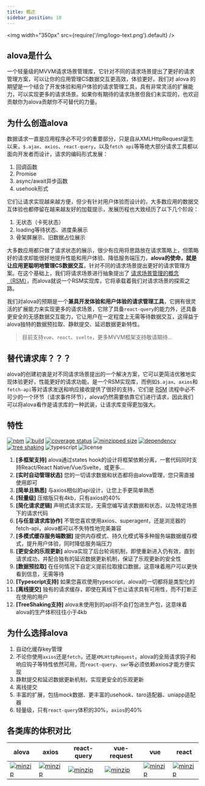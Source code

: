 ```yaml
---
title: 概述
sidebar_position: 10
---
```


<img width="350px" src={require('/img/logo-text.png').default} />

## alova是什么
一个轻量级的MVVM请求场景管理库，它针对不同的请求场景提出了更好的请求管理方案，可以让你的应用管理CS数据交互更高效，体验更好。我们对 alova 的期望是一个结合了开发体验和用户体验的请求管理工具，具有非常灵活的扩展能力，可以实现更多的请求场景。如果你有期待的请求场景但我们未实现的，也欢迎贡献你为alova贡献你不可替代的力量。

## 为什么创造alova
数据请求一直是应用程序必不可少的重要部分，只是自从XMLHttpRequest诞生以来，`$.ajax`、`axios`、`react-query`，以及`fetch api`等等绝大部分请求工具都以面向开发者而设计，请求的编码形式发展：
1. 回调函数
2. Promise
3. async/await异步函数
4. usehook形式

它们让请求实现越来越方便，但少有针对用户体验而设计的，大多数应用的数据交互体验也都停留在越来越友好的加载提示，发展历程也大致经历了以下几个阶段：
1. 无状态（卡死状态）
2. loading等待状态、进度条展示
3. 骨架屏展示、旧数据占位展示

大多数应用都只做了请求状态的展示，很少有应用将思路放在请求策略上，但策略好的请求却能很好地提升性能和用户体验、降低服务端压力，**alova的使命，就是让应用更聪明地管理CS数据交互**，针对不同的请求场景提出更好的请求管理方案。在这个基础上，我们将请求场景进行抽象提出了 [请求场景管理的概念（RSM）](../overview/RSM)，而alova就说一个RSM实现库，它将承载着我们对请求场景的探索之路。

我们对alova的预期是一个**兼具开发体验和用户体验的请求管理工具**，它拥有很灵活的扩展能力来实现更多的请求场景，它除了具备`react-query`的能力外，还具备更安全的无感数据交互能力，它让用户在一定程度上无需等待数据交互，这得益于alova独特的数据预拉取、静默提交、延迟数据更新特性。

> 目前支持`vue`、`react`、`svelte`，更多MVVM框架支持敬请期待...

## 替代请求库？？？

alova的创建初衷是对不同请求场景提出的一个解决方案，它可以更简洁优雅地实现体验更好，性能更好的请求功能，是一个RSM实现库，而例如`$.ajax`、`axios`和`fetch-api`等对请求发送和响应接收提供了很好的支持，它们是 [RSM](./RSM) 流程中必不可少的一个环节（请求事件环节），alova仍然需要依靠它们进行请求，因此我们可以将alova看作是请求库的一种武装，让请求库变得更加强大。

## 特性

[![npm](https://img.shields.io/npm/v/alova)](https://www.npmjs.com/package/alova)
[![build](https://github.com/alovajs/alova/actions/workflows/main.yml/badge.svg?branch=main)](https://github.com/alovajs/alova/actions/workflows/main.yml)
[![coverage status](https://coveralls.io/repos/github/alovajs/alova/badge.svg?branch=main)](https://coveralls.io/github/alovajs/alova?branch=main)
[![minzipped size](https://badgen.net/bundlephobia/minzip/alova)](https://bundlephobia.com/package/alova)
[![dependency](https://badgen.net/bundlephobia/dependency-count/alova)](https://bundlephobia.com/package/alova)
[![tree shaking](https://badgen.net/bundlephobia/tree-shaking/alova)](https://bundlephobia.com/package/alova)
![typescript](https://badgen.net/badge/icon/typescript?icon=typescript&label)
![license](https://img.shields.io/badge/license-MIT-blue.svg)

1. **[多框架支持]** alova通过states hook的设计将框架依赖分离，一套代码同时支持React/React Native/Vue/Svelte，或更多...
2. **[实时自动管理状态]** 您的一切请求数据和状态都将由alova管理，您只需直接使用即可
3. **[简单且熟悉]** 与axios相似的api设计，让您上手更简单熟悉
4. **[轻量级]** 压缩版只有4kb，只有axios的40%
5. **[简化请求逻辑]** 声明式请求实现，无需您编写请求数据和状态，以及特定场景下的请求代码
6. **[与任意请求库协作]** 不管您喜欢使用axios、superagent，还是浏览器的fetch-api，alova都可以不失特性地完美兼容
7. **[多模式缓存服务端数据]** 提供内存模式、持久化模式等多种服务端数据缓存模式，提升用户体验，同时降低服务端压力
8. **[更安全的乐观更新]** alova实现了后台轮询机制，即使重新进入仍有效，直到请求成功，并配合独有的延迟数据更新机制，保证了乐观更新的安全性
9. **[数据预拉取]** 在任何情况下自定义提前拉取接口数据，这意味着用户可以更快看到信息，无需等待
10. **[Typescript支持]** 如果您喜欢使用typescript，alova的一切都将是类型化的
11. **[离线提交]** 独有的请求缓存，即使在离线下也让请求具有可用性，而不打断正在使用的用户
12. **[TreeShaking支持]** alova未使用到的api将不会打包进生产包，这意味着alova的生产体积往往小于4kb


## 为什么选择alova
1. 自动化缓存key管理
2. 不论你使用`axios`还是`fetch`，还是`XMLHttpRequest`，alova的全局请求钩子和响应钩子等特性依然可用，而`react-query`、`swr`等必须依赖axios才能方便实现
3. 静默提交和延迟数据更新机制，实现更安全的乐观更新
4. 离线提交
5. 丰富的扩展，包括mock数据、更丰富的usehook、taro适配器、uniapp适配器
6. 轻量级，只有`react-query`体积的30%，`axios`的40%

## 各类库的体积对比

| alova | axios | react-query | vue-request | vue | react |
| ---- | ---- | ---- | ---- | ---- | ---- |
| [![minzip](https://badgen.net/bundlephobia/minzip/alova)](https://bundlephobia.com/package/alova) | [![minzip](https://badgen.net/bundlephobia/minzip/axios)](https://bundlephobia.com/package/axios) | [![minzip](https://badgen.net/bundlephobia/minzip/react-query)](https://bundlephobia.com/package/react-query) | [![minzip](https://badgen.net/bundlephobia/minzip/vue-request)](https://bundlephobia.com/package/vue-request) | [![minzip](https://badgen.net/bundlephobia/minzip/vue)](https://bundlephobia.com/package/vue) | [![minzip](https://badgen.net/bundlephobia/minzip/react-dom)](https://bundlephobia.com/package/react-dom) |